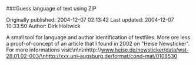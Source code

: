 ###Guess language of text using ZIP

Originally published: 2004-12-07 02:13:42
Last updated: 2004-12-07 10:33:50
Author: Dirk Holtwick

A small tool for language and author identification of textfiles. More ore less a proof-of-concept of an article that I found in 2002 on "Heise Newsticker". For more informations visit:\n\n\nhttp://www.heise.de/newsticker/data/wst-28.01.02-003/\nhttp://xxx.uni-augsburg.de/format/cond-mat/0108530